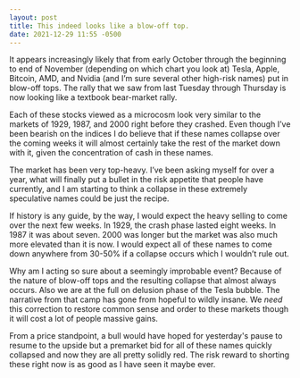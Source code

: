 ```yaml
---
layout: post
title: This indeed looks like a blow-off top.
date: 2021-12-29 11:55 -0500
---
```


It appears increasingly likely that from early October through the beginning to end of November (depending on which chart you look at) Tesla, Apple, Bitcoin, AMD, and Nvidia (and I’m sure several other high-risk names) put in blow-off tops. The rally that we saw from last Tuesday through Thursday is now looking like a textbook bear-market rally.

Each of these stocks viewed as a microcosm look very similar to the markets of 1929, 1987, and 2000 right before they crashed. Even though I’ve been bearish on the indices I do believe that if these names collapse over the coming weeks it will almost certainly take the rest of the market down with it, given the concentration of cash in these names.

The market has been very top-heavy. I’ve been asking myself for over a year, what will finally put a bullet in the risk appetite that people have currently, and I am starting to think a collapse in these extremely speculative names could be just the recipe.

If history is any guide, by the way, I would expect the heavy selling to come over the next few weeks. In 1929, the crash phase lasted eight weeks. In 1987 it was about seven. 2000 was longer but the market was also much more elevated than it is now. I would expect all of these names to come down anywhere from 30-50% if a collapse occurs which I wouldn’t rule out.

Why am I acting so sure about a seemingly improbable event? Because of the nature of blow-off tops and the resulting collapse that almost always occurs. Also we are at the full on delusion phase of the Tesla bubble. The narrative from that camp has gone from hopeful to wildly insane. We <i>need</i> this correction to restore common sense and order to these markets though it will cost a lot of people massive gains.

From a price standpoint, a bull would have hoped for yesterday's pause to resume to the upside but a premarket bid for all of these names quickly collapsed and now they are all pretty solidly red. The risk reward to shorting these right now is as good as I have seen it maybe ever.
